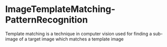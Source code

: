 # ImageTemplateMatching-PatternRecognition
Template matching is a technique in computer vision used for finding a sub-image of a target image which matches a template image
